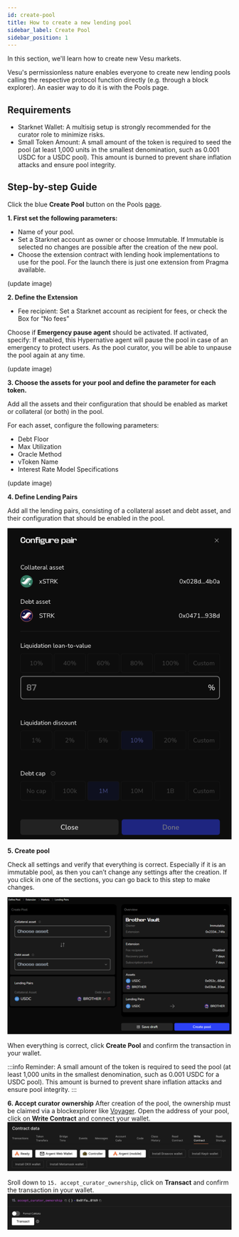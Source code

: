 ```yaml
---
id: create-pool
title: How to create a new lending pool
sidebar_label: Create Pool
sidebar_position: 1
---
```


In this section, we'll learn how to create new Vesu markets.

Vesu's permissionless nature enables everyone to create new lending pools calling the respective protocol function directly (e.g. through a block explorer). An easier way to do it is with the Pools page.

## Requirements

- Starknet Wallet: A multisig setup is strongly recommended for the curator role to minimize risks.
- Small Token Amount: A small amount of the token is required to seed the pool (at least 1,000 units in the smallest denomination, such as 0.001 USDC for a USDC pool). This amount is burned to prevent share inflation attacks and ensure pool integrity.

## Step-by-step Guide

Click the blue __Create Pool__ button on the Pools [page](http://vesu.xyz/pools).

**1. First set the following parameters:**
- Name of your pool.
- Set a Starknet account as owner or choose Immutable. If Immutable is selected no changes are possible after the creation of the new pool.
- Choose the extension contract with lending hook implementations to use for the pool. For the launch there is just one extension from Pragma available. 

(update image)

**2. Define the Extension**
- Fee recipient: Set a Starknet account as recipient for fees, or check the Box for “No fees”

Choose if __Emergency pause agent__ should be activated. If activated, specify:
If enabled, this Hypernative agent will pause the pool in case of an emergency to protect users. As the pool curator, you will be able to unpause the pool again at any time.

(update image)

**3. Choose the assets for your pool and define the parameter for each token.**

Add all the assets and their configuration that should be enabled as market or collateral (or both) in the pool.

For each asset, configure the following parameters:

- Debt Floor
- Max Utilization
- Oracle Method
- vToken Name
- Interest Rate Model Specifications

(update image)

**4. Define Lending Pairs**

Add all the lending pairs, consisting of a collateral asset and debt asset, and their configuration that should be enabled in the pool.

![Define Pairs](../images/ps4_new.png)

**5. Create pool**

Check all settings and verify that everything is correct. Especially if it is an immutable pool, as then you can’t change any settings after the creation. If you click in one of the sections, you can go back to this step to make changes.

![Overview before Creation](../images/ps4.2.png)

When everything is correct, click __Create Pool__ and confirm the transaction in your wallet.

:::info
Reminder: A small amount of the token is required to seed the pool (at least 1,000 units in the smallest denomination, such as 0.001 USDC for a USDC pool). This amount is burned to prevent share inflation attacks and ensure pool integrity.
:::

**6. Accept curator ownership**
After creation of the pool, the ownership must be claimed via a blockexplorer like [Voyager](https://voyager.online/). Open the address of your pool, click on **Write Contract** and connect your wallet.
![create-pool-ownership.png](images/create-pool-ownership.png)

Sroll down to `15. accept_curator_ownership`, click on **Transact** and confirm the transaction in your wallet.
![create-pool-ownership2.png](images/create-pool-ownership2.png)
